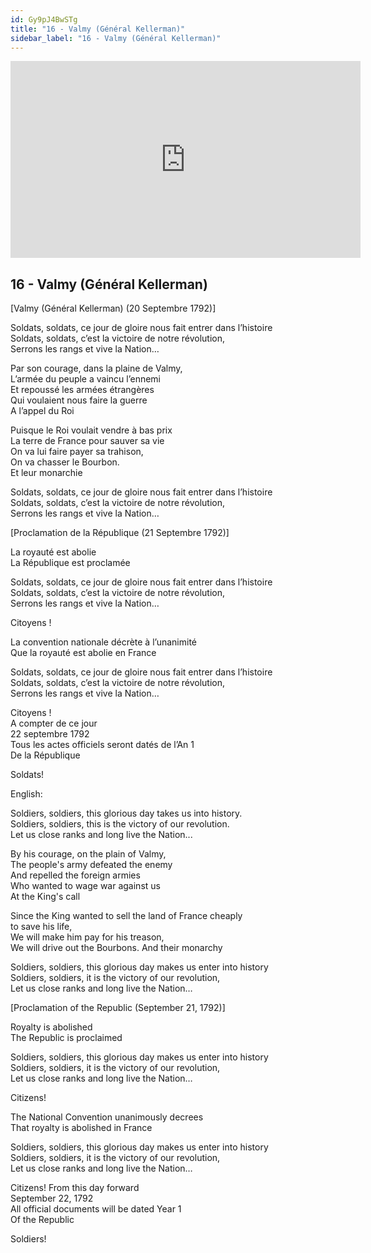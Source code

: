 ```yaml
---
id: Gy9pJ4BwSTg
title: "16 - Valmy (Général Kellerman)"
sidebar_label: "16 - Valmy (Général Kellerman)"
---
```


<div class="video-float-container">
  <iframe
    width="560"
    height="315"
    src="https://www.youtube.com/embed/Gy9pJ4BwSTg"
    title="YouTube video player"
    frameborder="0"
    allow="accelerometer; autoplay; clipboard-write; encrypted-media; gyroscope; picture-in-picture; web-share"
    referrerpolicy="strict-origin-when-cross-origin"
    allowfullscreen
  ></iframe>
</div>

## 16 - Valmy (Général Kellerman)

[Valmy (Général Kellerman) (20 Septembre 1792)]

Soldats, soldats, ce jour de gloire nous fait entrer dans l’histoire  
Soldats, soldats, c’est la victoire de notre révolution,  
Serrons les rangs et vive la Nation…

Par son courage, dans la plaine de Valmy,  
L’armée du peuple a vaincu l’ennemi  
Et repoussé les armées étrangères  
Qui voulaient nous faire la guerre  
A l’appel du Roi

Puisque le Roi voulait vendre à bas prix  
La terre de France pour sauver sa vie  
On va lui faire payer sa trahison,  
On va chasser le Bourbon.  
Et leur monarchie

Soldats, soldats, ce jour de gloire nous fait entrer dans l’histoire  
Soldats, soldats, c’est la victoire de notre révolution,  
Serrons les rangs et vive la Nation…

[Proclamation de la République (21 Septembre 1792)]

La royauté est abolie  
La République est proclamée

Soldats, soldats, ce jour de gloire nous fait entrer dans l’histoire  
Soldats, soldats, c’est la victoire de notre révolution,  
Serrons les rangs et vive la Nation…

Citoyens !

La convention nationale décrète à l’unanimité  
Que la royauté est abolie en France

Soldats, soldats, ce jour de gloire nous fait entrer dans l’histoire  
Soldats, soldats, c’est la victoire de notre révolution,  
Serrons les rangs et vive la Nation…

Citoyens !  
A compter de ce jour  
22 septembre 1792  
Tous les actes officiels seront datés de l’An 1  
De la République

Soldats!

English:

Soldiers, soldiers, this glorious day takes us into history.  
Soldiers, soldiers, this is the victory of our revolution.  
Let us close ranks and long live the Nation...

By his courage, on the plain of Valmy,  
The people's army defeated the enemy  
And repelled the foreign armies  
Who wanted to wage war against us  
At the King's call

Since the King wanted to sell the land of France cheaply  
to save his life,  
We will make him pay for his treason,  
We will drive out the Bourbons. And their monarchy

Soldiers, soldiers, this glorious day makes us enter into history  
Soldiers, soldiers, it is the victory of our revolution,  
Let us close ranks and long live the Nation…

[Proclamation of the Republic (September 21, 1792)]

Royalty is abolished  
The Republic is proclaimed

Soldiers, soldiers, this glorious day makes us enter into history  
Soldiers, soldiers, it is the victory of our revolution,  
Let us close ranks and long live the Nation…

Citizens!

The National Convention unanimously decrees  
That royalty is abolished in France

Soldiers, soldiers, this glorious day makes us enter into history  
Soldiers, soldiers, it is the victory of our revolution,  
Let us close ranks and long live the Nation…

Citizens! From this day forward  
September 22, 1792  
All official documents will be dated Year 1  
Of the Republic

Soldiers!
